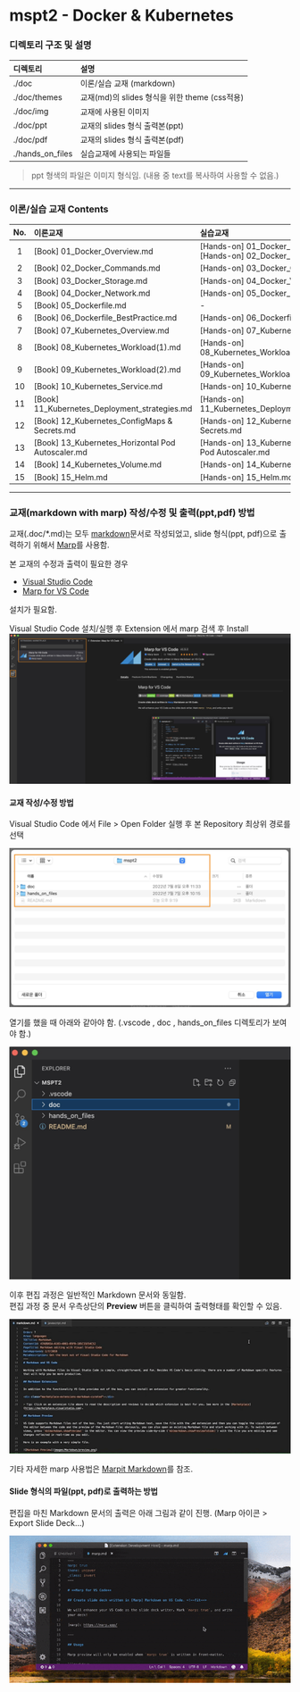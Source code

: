# mspt2 - Docker & Kubernetes

### 디렉토리 구조 및 설명
| 디렉토리 | 설명 |
| :--- | :--- |
| ./doc | 이론/실습 교재 (markdown) |
| ./doc/themes | 교재(md)의 slides 형식을 위한 theme (css적용) |
| ./doc/img | 교재에 사용된 이미지 |
| ./doc/ppt | 교재의 slides 형식 출력본(ppt) |
| ./doc/pdf | 교재의 slides 형식 출력본(pdf) |
| ./hands_on_files | 실습교재에 사용되는 파일들 |

> ppt 형색의 파일은 이미지 형식임. (내용 중 text를 복사하여 사용할 수 없음.)

---

### 이론/실습 교재 Contents

| No. | 이론교재 | 실습교재 |
| :---: | :--- | :--- |
| 1 | [Book] 01_Docker_Overview.md | [Hands-on] 01_Docker_Intro.md<br>[Hands-on] 02_Docker_Layers.md |
| 2 | [Book] 02_Docker_Commands.md | [Hands-on] 03_Docker_Commands.md |
| 3 | [Book] 03_Docker_Storage.md | [Hands-on] 04_Docker_Volumes.md |
| 4 | [Book] 04_Docker_Network.md | [Hands-on] 05_Docker_Network.md |
| 5 | [Book] 05_Dockerfile.md | - |
| 6 | [Book] 06_Dockerfile_BestPractice.md | [Hands-on] 06_Dockerfile.md |
| 7 | [Book] 07_Kubernetes_Overview.md | [Hands-on] 07_Kubernetes_Overview.md |
| 8 | [Book] 08_Kubernetes_Workload(1).md | [Hands-on] 08_Kubernetes_Workload(1).md |
| 9 | [Book] 09_Kubernetes_Workload(2).md | [Hands-on] 09_Kubernetes_Workload(2).md |
| 10 | [Book] 10_Kubernetes_Service.md | [Hands-on] 10_Kubernetes_Service.md |
| 11 | [Book] 11_Kubernetes_Deployment_strategies.md | [Hands-on] 11_Kubernetes_Deployment_strategies.md |
| 12 | [Book] 12_Kubernetes_ConfigMaps & Secrets.md | [Hands-on] 12_Kubernetes_ConfigMaps & Secrets.md |
| 13 | [Book] 13_Kubernetes_Horizontal Pod Autoscaler.md | [Hands-on] 13_Kubernetes_Horizontal Pod Autoscaler.md |
| 14 | [Book] 14_Kubernetes_Volume.md | [Hands-on] 14_Kubernetes_Volume.md |
| 15 | [Book] 15_Helm.md | [Hands-on] 15_Helm.md |

---

### 교재(markdown with marp) 작성/수정 및 출력(ppt,pdf) 방법

교재(.doc/*.md)는 모두 [markdown](https://www.markdownguide.org/)문서로 작성되었고, slide 형식(ppt, pdf)으로 출력하기 위해서 [Marp](https://marp.app/)를 사용함.

본 교재의 수정과 출력이 필요한 경우

- [Visual Studio Code](https://code.visualstudio.com/)
- [Marp for VS Code](https://marketplace.visualstudio.com/items?itemName=marp-team.marp-vscode)

설치가 필요함.

Visual Studio Code 설치/실행 후 Extension 에서 marp 검색 후 Install
![](doc/img/marp.png)


#### 교재 작성/수정 방법

Visual Studio Code 에서 File > Open Folder 실행 후 본 Repository 최상위 경로를 선택

![](doc/img/VSCode1.png)

열기를 했을 때 아래와 같아야 함. (.vscode , doc , hands_on_files 디렉토리가 보여야 함.)

![](doc/img/VSCode2.png)


이후 편집 과정은 일반적인 Markdown 문서와 동일함.  
편집 과정 중 문서 우측상단의 **Preview** 버튼을 클릭하여 출력형태를 확인할 수 있음.

![](doc/img/VSCode4.gif)

기타 자세한 marp 사용법은 [Marpit Markdown](https://marpit.marp.app/markdown)를 참조.

#### Slide 형식의 파일(ppt, pdf)로 출력하는 방법

편집을 마친 Markdown 문서의 출력은 아래 그림과 같이 진행.  (Marp 아이콘 > Export Slide Deck...)

![](doc/img/marp_export.gif)